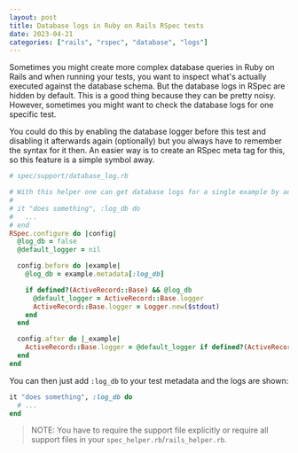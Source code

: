 ```yaml
---
layout: post
title: Database logs in Ruby on Rails RSpec tests
date: 2023-04-21
categories: ["rails", "rspec", "database", "logs"]
---
```


Sometimes you might create more complex database queries in Ruby on Rails and when running your tests, you want to inspect what's actually executed against the database schema. But the database logs in RSpec are hidden by default. This is a good thing because they can be pretty noisy. However, sometimes you might want to check the database logs for one specific test.

You could do this by enabling the database logger before this test and disabling it afterwards again (optionally) but you always have to remember the syntax for it then. An easier way is to create an RSpec meta tag for this, so this feature is a simple symbol away.


```ruby
# spec/support/database_log.rb

# With this helper one can get database logs for a single example by adding :log_db to its metadata.
#
# it "does something", :log_db do
#   ...
# end
RSpec.configure do |config|
  @log_db = false
  @default_logger = nil

  config.before do |example|
    @log_db = example.metadata[:log_db]

    if defined?(ActiveRecord::Base) && @log_db
      @default_logger = ActiveRecord::Base.logger
      ActiveRecord::Base.logger = Logger.new($stdout)
    end
  end

  config.after do |_example|
    ActiveRecord::Base.logger = @default_logger if defined?(ActiveRecord::Base) && @log_db
  end
end
```

You can then just add `:log_db` to your test metadata and the logs are shown:

```ruby
it "does something", :log_db do
  # ...
end
```

> NOTE: You have to require the support file explicitly or require all support files in your `spec_helper.rb`/`rails_helper.rb`.

